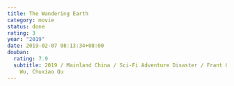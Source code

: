 ```yaml
---
title: The Wandering Earth
category: movie
status: done
rating: 3
year: "2019"
date: 2019-02-07 08:13:34+08:00
douban:
  rating: 7.9
  subtitle: 2019 / Mainland China / Sci-Fi Adventure Disaster / Frant Gwo / Jing
    Wu, Chuxiao Qu
---
```



